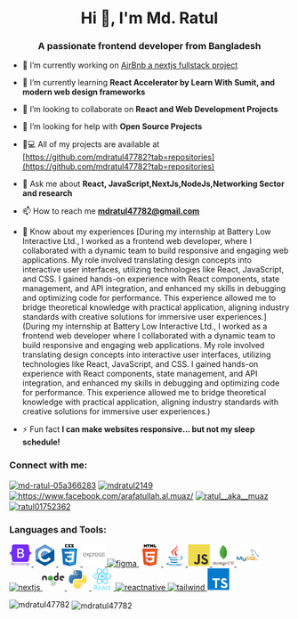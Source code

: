 <h1 align="center">Hi 👋, I'm Md. Ratul</h1>
<h3 align="center">A passionate frontend developer from Bangladesh</h3>

- 🔭 I’m currently working on [AirBnb a nextjs fullstack project](https://github.com/mdratul47782/Projectify-Task-Management-System--Assaingnment-3/tree/main)

- 🌱 I’m currently learning **React Accelerator by Learn With Sumit, and modern web design frameworks**

- 👯 I’m looking to collaborate on **React and Web Development Projects**

- 🤝 I’m looking for help with **Open Source Projects**

- 👨💻 All of my projects are available at [https://github.com/mdratul47782?tab=repositories](https://github.com/mdratul47782?tab=repositories)

- 💬 Ask me about **React, JavaScript,NextJs,NodeJs,Networking Sector and research**

- 📫 How to reach me **mdratul47782@gmail.com**

- 📄 Know about my experiences [During my internship at Battery Low Interactive Ltd., I worked as a frontend web developer, where I collaborated with a dynamic team to build responsive and engaging web applications. My role involved translating design concepts into interactive user interfaces, utilizing technologies like React, JavaScript, and CSS. I gained hands-on experience with React components, state management, and API integration, and enhanced my skills in debugging and optimizing code for performance. This experience allowed me to bridge theoretical knowledge with practical application, aligning industry standards with creative solutions for immersive user experiences.](During my internship at Battery Low Interactive Ltd., I worked as a frontend web developer where I collaborated with a dynamic team to build responsive and engaging web applications. My role involved translating design concepts into interactive user interfaces, utilizing technologies like React, JavaScript, and CSS. I gained hands-on experience with React components, state management, and API integration, and enhanced my skills in debugging and optimizing code for performance. This experience allowed me to bridge theoretical knowledge with practical application, aligning industry standards with creative solutions for immersive user experiences.)

- ⚡ Fun fact **I can make websites responsive… but not my sleep schedule!**

<h3 align="left">Connect with me:</h3>
<p align="left">
<a href="https://linkedin.com/in/md-ratul-05a366283" target="blank"><img align="center" src="https://raw.githubusercontent.com/rahuldkjain/github-profile-readme-generator/master/src/images/icons/Social/linked-in-alt.svg" alt="md-ratul-05a366283" height="30" width="40" /></a>
<a href="https://kaggle.com/mdratul2149" target="blank"><img align="center" src="https://raw.githubusercontent.com/rahuldkjain/github-profile-readme-generator/master/src/images/icons/Social/kaggle.svg" alt="mdratul2149" height="30" width="40" /></a>
<a href="https://fb.com/https://www.facebook.com/arafatullah.al.muaz/" target="blank"><img align="center" src="https://raw.githubusercontent.com/rahuldkjain/github-profile-readme-generator/master/src/images/icons/Social/facebook.svg" alt="https://www.facebook.com/arafatullah.al.muaz/" height="30" width="40" /></a>
<a href="https://instagram.com/ratul__aka__muaz" target="blank"><img align="center" src="https://raw.githubusercontent.com/rahuldkjain/github-profile-readme-generator/master/src/images/icons/Social/instagram.svg" alt="ratul__aka__muaz" height="30" width="40" /></a>
<a href="https://discord.gg/ratul01752362" target="blank"><img align="center" src="https://raw.githubusercontent.com/rahuldkjain/github-profile-readme-generator/master/src/images/icons/Social/discord.svg" alt="ratul01752362" height="30" width="40" /></a>
</p>

<h3 align="left">Languages and Tools:</h3>
<p align="left"> <a href="https://getbootstrap.com" target="_blank" rel="noreferrer"> <img src="https://raw.githubusercontent.com/devicons/devicon/master/icons/bootstrap/bootstrap-plain-wordmark.svg" alt="bootstrap" width="40" height="40"/> </a> <a href="https://www.cprogramming.com/" target="_blank" rel="noreferrer"> <img src="https://raw.githubusercontent.com/devicons/devicon/master/icons/c/c-original.svg" alt="c" width="40" height="40"/> </a> <a href="https://www.w3schools.com/css/" target="_blank" rel="noreferrer"> <img src="https://raw.githubusercontent.com/devicons/devicon/master/icons/css3/css3-original-wordmark.svg" alt="css3" width="40" height="40"/> </a> <a href="https://expressjs.com" target="_blank" rel="noreferrer"> <img src="https://raw.githubusercontent.com/devicons/devicon/master/icons/express/express-original-wordmark.svg" alt="express" width="40" height="40"/> </a> <a href="https://www.figma.com/" target="_blank" rel="noreferrer"> <img src="https://www.vectorlogo.zone/logos/figma/figma-icon.svg" alt="figma" width="40" height="40"/> </a> <a href="https://www.w3.org/html/" target="_blank" rel="noreferrer"> <img src="https://raw.githubusercontent.com/devicons/devicon/master/icons/html5/html5-original-wordmark.svg" alt="html5" width="40" height="40"/> </a> <a href="https://www.java.com" target="_blank" rel="noreferrer"> <img src="https://raw.githubusercontent.com/devicons/devicon/master/icons/java/java-original.svg" alt="java" width="40" height="40"/> </a> <a href="https://developer.mozilla.org/en-US/docs/Web/JavaScript" target="_blank" rel="noreferrer"> <img src="https://raw.githubusercontent.com/devicons/devicon/master/icons/javascript/javascript-original.svg" alt="javascript" width="40" height="40"/> </a> <a href="https://www.mongodb.com/" target="_blank" rel="noreferrer"> <img src="https://raw.githubusercontent.com/devicons/devicon/master/icons/mongodb/mongodb-original-wordmark.svg" alt="mongodb" width="40" height="40"/> </a> <a href="https://www.mysql.com/" target="_blank" rel="noreferrer"> <img src="https://raw.githubusercontent.com/devicons/devicon/master/icons/mysql/mysql-original-wordmark.svg" alt="mysql" width="40" height="40"/> </a> <a href="https://nextjs.org/" target="_blank" rel="noreferrer"> <img src="https://cdn.worldvectorlogo.com/logos/nextjs-2.svg" alt="nextjs" width="40" height="40"/> </a> <a href="https://nodejs.org" target="_blank" rel="noreferrer"> <img src="https://raw.githubusercontent.com/devicons/devicon/master/icons/nodejs/nodejs-original-wordmark.svg" alt="nodejs" width="40" height="40"/> </a> <a href="https://www.python.org" target="_blank" rel="noreferrer"> <img src="https://raw.githubusercontent.com/devicons/devicon/master/icons/python/python-original.svg" alt="python" width="40" height="40"/> </a> <a href="https://reactjs.org/" target="_blank" rel="noreferrer"> <img src="https://raw.githubusercontent.com/devicons/devicon/master/icons/react/react-original-wordmark.svg" alt="react" width="40" height="40"/> </a> <a href="https://reactnative.dev/" target="_blank" rel="noreferrer"> <img src="https://reactnative.dev/img/header_logo.svg" alt="reactnative" width="40" height="40"/> </a> <a href="https://tailwindcss.com/" target="_blank" rel="noreferrer"> <img src="https://www.vectorlogo.zone/logos/tailwindcss/tailwindcss-icon.svg" alt="tailwind" width="40" height="40"/> </a> <a href="https://www.typescriptlang.org/" target="_blank" rel="noreferrer"> <img src="https://raw.githubusercontent.com/devicons/devicon/master/icons/typescript/typescript-original.svg" alt="typescript" width="40" height="40"/> </a> </p>

<p><img align="left" src="https://github-readme-stats.vercel.app/api/top-langs?username=mdratul47782&show_icons=true&locale=en&layout=compact" alt="mdratul47782" /></p>

<p>&nbsp;<img align="center" src="https://github-readme-stats.vercel.app/api?username=mdratul47782&show_icons=true&locale=en" alt="mdratul47782" /></p>
